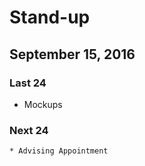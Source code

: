 # Stand-up
## September 15, 2016

### Last 24 
   * Mockups

### Next 24
    * Advising Appointment 
    
     